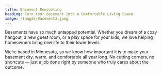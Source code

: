 ```yaml
---
title: Basement Remodeling
heading: Turn Your Basement Into a Comfortable Living Space
image: /Images/Basement3.jpeg
---
```


Basements have so much untapped potential. Whether you dream of a cozy hangout, a new guest room, or a play space for your kids, we love helping homeowners bring new life to their lower levels.

We’re based in Minnesota, so we know how important it is to make your basement dry, warm, and comfortable all year long. No cutting corners, no shortcuts — just a job done right by someone who truly cares about the outcome.
